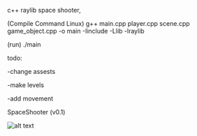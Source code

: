 c++ raylib space shooter,
 

(Compile Command Linux) g++ main.cpp player.cpp scene.cpp game_object.cpp -o main -Iinclude -Llib -lraylib

 
 (run) ./main

todo:

-change assests

-make levels

-add movement

SpaceShooter (v0.1)



![alt text]([http://url/to/img.png](https://i.imgur.com/S6yAGmm.png))
